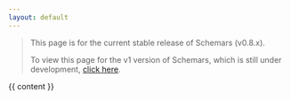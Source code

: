 ```yaml
---
layout: default
---
```


<blockquote class="info">
<p>This page is for the current stable release of Schemars (v0.8.x).
<p>To view this page for the v1 version of Schemars, which is still under development, <a href="{{ page.url | remove_first: "/v0" | relative_url  }}">click here</a>.
</blockquote>

{{ content }}
